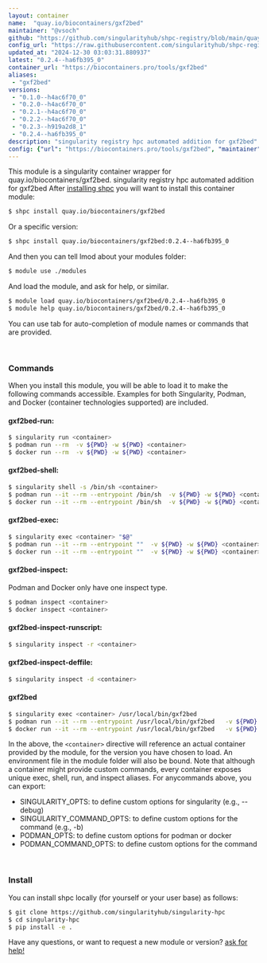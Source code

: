```yaml
---
layout: container
name:  "quay.io/biocontainers/gxf2bed"
maintainer: "@vsoch"
github: "https://github.com/singularityhub/shpc-registry/blob/main/quay.io/biocontainers/gxf2bed/container.yaml"
config_url: "https://raw.githubusercontent.com/singularityhub/shpc-registry/main/quay.io/biocontainers/gxf2bed/container.yaml"
updated_at: "2024-12-30 03:03:31.880937"
latest: "0.2.4--ha6fb395_0"
container_url: "https://biocontainers.pro/tools/gxf2bed"
aliases:
 - "gxf2bed"
versions:
 - "0.1.0--h4ac6f70_0"
 - "0.2.0--h4ac6f70_0"
 - "0.2.1--h4ac6f70_0"
 - "0.2.2--h4ac6f70_0"
 - "0.2.3--h919a2d8_1"
 - "0.2.4--ha6fb395_0"
description: "singularity registry hpc automated addition for gxf2bed"
config: {"url": "https://biocontainers.pro/tools/gxf2bed", "maintainer": "@vsoch", "description": "singularity registry hpc automated addition for gxf2bed", "latest": {"0.2.4--ha6fb395_0": "sha256:465417657ded316ecadb733f100b20ef8d583439e671d1484f9d651818cec9f5"}, "tags": {"0.1.0--h4ac6f70_0": "sha256:8b0610cd1a25541b12e382bc35b1568815edadafd753cc3b91b401441087efff", "0.2.0--h4ac6f70_0": "sha256:b5824362836a68e71ce1c002b219023d91e8c88ed131808367ce5efbfb77df3c", "0.2.1--h4ac6f70_0": "sha256:d9ef314567e4a3c104c44e28739c21cc889bd54289583948c20e203e3b79e3ae", "0.2.2--h4ac6f70_0": "sha256:61b5e9bfde210a5bf4998da0d398cb1e6a94097f3ec71ab963eef14e919cd328", "0.2.3--h919a2d8_1": "sha256:0ce89631945422564d9645a6ac2c07aba08809062fb73a95d53f1837a54ed5f0", "0.2.4--ha6fb395_0": "sha256:465417657ded316ecadb733f100b20ef8d583439e671d1484f9d651818cec9f5"}, "docker": "quay.io/biocontainers/gxf2bed", "aliases": {"gxf2bed": "/usr/local/bin/gxf2bed"}}
---
```


This module is a singularity container wrapper for quay.io/biocontainers/gxf2bed.
singularity registry hpc automated addition for gxf2bed
After [installing shpc](#install) you will want to install this container module:


```bash
$ shpc install quay.io/biocontainers/gxf2bed
```

Or a specific version:

```bash
$ shpc install quay.io/biocontainers/gxf2bed:0.2.4--ha6fb395_0
```

And then you can tell lmod about your modules folder:

```bash
$ module use ./modules
```

And load the module, and ask for help, or similar.

```bash
$ module load quay.io/biocontainers/gxf2bed/0.2.4--ha6fb395_0
$ module help quay.io/biocontainers/gxf2bed/0.2.4--ha6fb395_0
```

You can use tab for auto-completion of module names or commands that are provided.

<br>

### Commands

When you install this module, you will be able to load it to make the following commands accessible.
Examples for both Singularity, Podman, and Docker (container technologies supported) are included.

#### gxf2bed-run:

```bash
$ singularity run <container>
$ podman run --rm  -v ${PWD} -w ${PWD} <container>
$ docker run --rm  -v ${PWD} -w ${PWD} <container>
```

#### gxf2bed-shell:

```bash
$ singularity shell -s /bin/sh <container>
$ podman run --it --rm --entrypoint /bin/sh  -v ${PWD} -w ${PWD} <container>
$ docker run --it --rm --entrypoint /bin/sh  -v ${PWD} -w ${PWD} <container>
```

#### gxf2bed-exec:

```bash
$ singularity exec <container> "$@"
$ podman run --it --rm --entrypoint ""  -v ${PWD} -w ${PWD} <container> "$@"
$ docker run --it --rm --entrypoint ""  -v ${PWD} -w ${PWD} <container> "$@"
```

#### gxf2bed-inspect:

Podman and Docker only have one inspect type.

```bash
$ podman inspect <container>
$ docker inspect <container>
```

#### gxf2bed-inspect-runscript:

```bash
$ singularity inspect -r <container>
```

#### gxf2bed-inspect-deffile:

```bash
$ singularity inspect -d <container>
```


#### gxf2bed

```bash
$ singularity exec <container> /usr/local/bin/gxf2bed
$ podman run --it --rm --entrypoint /usr/local/bin/gxf2bed   -v ${PWD} -w ${PWD} <container> -c " $@"
$ docker run --it --rm --entrypoint /usr/local/bin/gxf2bed   -v ${PWD} -w ${PWD} <container> -c " $@"
```



In the above, the `<container>` directive will reference an actual container provided
by the module, for the version you have chosen to load. An environment file in the
module folder will also be bound. Note that although a container
might provide custom commands, every container exposes unique exec, shell, run, and
inspect aliases. For anycommands above, you can export:

 - SINGULARITY_OPTS: to define custom options for singularity (e.g., --debug)
 - SINGULARITY_COMMAND_OPTS: to define custom options for the command (e.g., -b)
 - PODMAN_OPTS: to define custom options for podman or docker
 - PODMAN_COMMAND_OPTS: to define custom options for the command

<br>

### Install

You can install shpc locally (for yourself or your user base) as follows:

```bash
$ git clone https://github.com/singularityhub/singularity-hpc
$ cd singularity-hpc
$ pip install -e .
```

Have any questions, or want to request a new module or version? [ask for help!](https://github.com/singularityhub/singularity-hpc/issues)